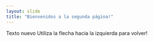```yaml
---
layout: slide
title: "Bienvenidos a la segunda página!"
---
```

Texto nuevo
Utiliza la flecha hacia la izquierda para volver!
